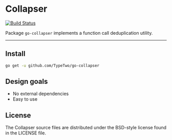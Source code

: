 Collapser
===

[![Build Status](https://travis-ci.org/TypeTwo/go-collapser.svg?branch=master)](https://travis-ci.org/TypeTwo/go-collapser)

Package `go-collapser` implements a function call deduplication utility.

---

## Install

```sh
go get -u github.com/TypeTwo/go-collapser
```

## Design goals

- No external dependencies
- Easy to use

## License

The Collapser source files are distributed under the BSD-style license found in the LICENSE file.
